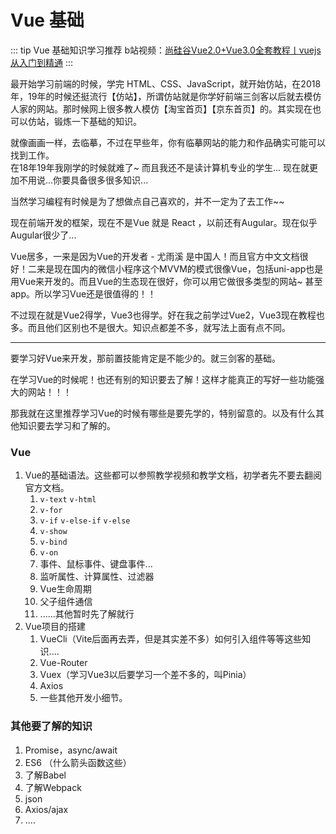 # Vue 基础

::: tip Vue 基础知识学习推荐
b站视频：[尚硅谷Vue2.0+Vue3.0全套教程丨vuejs从入门到精通](https://www.bilibili.com/video/BV1Zy4y1K7SH)
:::

最开始学习前端的时候，学完 HTML、CSS、JavaScript，就开始仿站，在2018年，19年的时候还挺流行【仿站】，所谓仿站就是你学好前端三剑客以后就去模仿人家的网站。那时候网上很多教人模仿【淘宝首页】【京东首页】的。其实现在也可以仿站，锻炼一下基础的知识。

就像画画一样，去临摹，不过在早些年，你有临摹网站的能力和作品确实可能可以找到工作。  
在18年19年我刚学的时候就难了~ 而且我还不是读计算机专业的学生... 现在就更加不用说...你要具备很多很多知识...

当然学习编程有时候是为了想做点自己喜欢的，并不一定为了去工作~~ 

现在前端开发的框架，现在不是Vue 就是 React ，以前还有Augular。现在似乎Augular很少了...

Vue居多，一来是因为Vue的开发者 - 尤雨溪 是中国人！而且官方中文文档很好！二来是现在国内的微信小程序这个MVVM的模式很像Vue，包括uni-app也是用Vue来开发的。而且Vue的生态现在很好，你可以用它做很多类型的网站~ 甚至app。所以学习Vue还是很值得的！！

不过现在就是Vue2得学，Vue3也得学。好在我之前学过Vue2，Vue3现在教程也多。而且他们区别也不是很大。知识点都差不多，就写法上面有点不同。

--- 

要学习好Vue来开发，那前置技能肯定是不能少的。就三剑客的基础。

在学习Vue的时候呢！也还有别的知识要去了解！这样才能真正的写好一些功能强大的网站！！！

那我就在这里推荐学习Vue的时候有哪些是要先学的，特别留意的。以及有什么其他知识要去学习和了解的。

### Vue 
1. Vue的基础语法。这些都可以参照教学视频和教学文档，初学者先不要去翻阅官方文档。
   1. `v-text` `v-html` 
   2. `v-for`
   3. `v-if` `v-else-if` `v-else`
   4. `v-show`
   5. `v-bind`
   6. `v-on`
   7.  事件、鼠标事件、键盘事件...
   8.  监听属性、计算属性、过滤器
   9.  Vue生命周期
   10. 父子组件通信
   11. ......其他暂时先了解就行
2.  Vue项目的搭建
    1.  VueCli（Vite后面再去弄，但是其实差不多）如何引入组件等等这些知识....
    2.  Vue-Router
    3.  Vuex（学习Vue3以后要学习一个差不多的，叫Pinia）
    4.  Axios
    5.  一些其他开发小细节。

### 其他要了解的知识
1. Promise，async/await
2. ES6 （什么箭头函数这些）
3. 了解Babel
4. 了解Webpack
5. json
6. Axios/ajax
7. ....